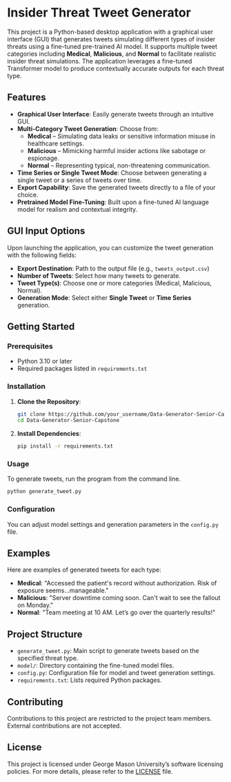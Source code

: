 # Insider Threat Tweet Generator

This project is a Python-based desktop application with a graphical user interface (GUI) that generates tweets simulating different types of insider threats using a fine-tuned pre-trained AI model. It supports multiple tweet categories including **Medical**, **Malicious**, and **Normal** to facilitate realistic insider threat simulations. The application leverages a fine-tuned Transformer model to produce contextually accurate outputs for each threat type.

## Features

- **Graphical User Interface**: Easily generate tweets through an intuitive GUI.
- **Multi-Category Tweet Generation**: Choose from:
  - **Medical** – Simulating data leaks or sensitive information misuse in healthcare settings.
  - **Malicious** – Mimicking harmful insider actions like sabotage or espionage.
  - **Normal** – Representing typical, non-threatening communication.
- **Time Series or Single Tweet Mode**: Choose between generating a single tweet or a series of tweets over time.
- **Export Capability**: Save the generated tweets directly to a file of your choice.
- **Pretrained Model Fine-Tuning**: Built upon a fine-tuned AI language model for realism and contextual integrity.

## GUI Input Options

Upon launching the application, you can customize the tweet generation with the following fields:

- **Export Destination**: Path to the output file (e.g., `tweets_output.csv`)
- **Number of Tweets**: Select how many tweets to generate.
- **Tweet Type(s)**: Choose one or more categories (Medical, Malicious, Normal).
- **Generation Mode**: Select either **Single Tweet** or **Time Series** generation.

## Getting Started

### Prerequisites

- Python 3.10 or later
- Required packages listed in `requirements.txt`

### Installation

1. **Clone the Repository**:
   ```bash
   git clone https://github.com/your_username/Data-Generator-Senior-Capstone.git
   cd Data-Generator-Senior-Capstone
   ```
2. **Install Dependencies**:
   ```bash
   pip install -r requirements.txt
   ```

### Usage

To generate tweets, run the program from the command line.

  ```bash
  python generate_tweet.py
  ```

### Configuration

You can adjust model settings and generation parameters in the `config.py` file.

## Examples

Here are examples of generated tweets for each type:

- **Medical**: "Accessed the patient's record without authorization. Risk of exposure seems...manageable."
- **Malicious**: "Server downtime coming soon. Can't wait to see the fallout on Monday."
- **Normal**: "Team meeting at 10 AM. Let’s go over the quarterly results!"

## Project Structure

- `generate_tweet.py`: Main script to generate tweets based on the specified threat type.
- `model/`: Directory containing the fine-tuned model files.
- `config.py`: Configuration file for model and tweet generation settings.
- `requirements.txt`: Lists required Python packages.

## Contributing

Contributions to this project are restricted to the project team members. External contributions are not accepted.

## License

This project is licensed under George Mason University’s software licensing policies. For more details, please refer to the [LICENSE](LICENSE) file.
